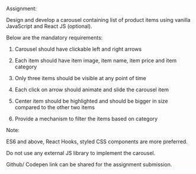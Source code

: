 Assignment:

Design and develop a carousel containing list of product items using vanilla JavaScript and React JS (optional).

Below are the mandatory requirements:

1. Carousel should have clickable left and right arrows

2. Each item should have item image, item name, item price and item category

3. Only three items should be visible at any point of time

4. Each click on arrow should animate and slide the carousel item

5. Center item should be highlighted and should be bigger in size compared to the other two items

6. Provide a mechanism to filter the items based on category

Note:

ES6 and above, React Hooks, styled CSS components are more preferred.

Do not use any external JS library to implement the carousel.

Github/ Codepen link can be shared for the assignment submission.

```css

```

